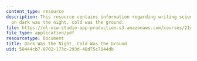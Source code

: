 ```yaml
---
content_type: resource
description: This resource contains information regarding writing science fiction
  on dark was the night, cold was the ground.
file: https://ol-ocw-studio-app-production.s3.amazonaws.com/courses/21w-759-writing-science-fiction-spring-2016/58444cb70702173c293d48d75c7844db_MIT21W_759S16_DarkNight.pdf
file_type: application/pdf
resourcetype: Document
title: Dark Was the Night, Cold Was the Ground
uid: 58444cb7-0702-173c-293d-48d75c7844db
---
```

